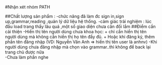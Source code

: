 #Nhận xét nhóm PATH


##Chất lượng sản phẩm : 
-chức năng đã làm đc sign in,sign up,grammar,reading ,quản lý dữ liệu hệ thống.
-cảm giác trải nghiệm : lúc đầu load trang thấy lâu quá ,một số giao diện chưa cân đối lắm 
##Điểm cần cải thiện
-Hiển thị tên người dùng chưa khoa học: 
	+ chỉ cần hiển thị tên người dùng mà không cần hiển thị họ tên đầy đủ. 
	+ Hoặc khi đăng ký, thêm phần tên đăng nhập (VD: Nguyễn Văn Anh => hiển thị tên user là anhnv)
-Khi người dùng chưa đăng nhập mà chọn vào grammar..thì không để back lại trang chủ được nữa	
-Chưa làm phần nghe
